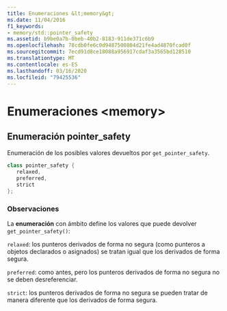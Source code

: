```yaml
---
title: Enumeraciones &lt;memory&gt;
ms.date: 11/04/2016
f1_keywords:
- memory/std::pointer_safety
ms.assetid: b9be0a7b-0beb-40b2-8183-911de371c6b9
ms.openlocfilehash: 78cdb0fe6c0d9487500804d21fe4ad4870fcad0f
ms.sourcegitcommit: 7ecd91d8ce18088a956917cdaf3a3565bd128510
ms.translationtype: MT
ms.contentlocale: es-ES
ms.lasthandoff: 03/16/2020
ms.locfileid: "79425536"
---
```

# <a name="ltmemorygt-enums"></a>Enumeraciones &lt;memory&gt;

## <a name="pointer_safety"></a>Enumeración pointer_safety

Enumeración de los posibles valores devueltos por `get_pointer_safety`.

```cpp
class pointer_safety {
   relaxed,
   preferred,
   strict
};
```

### <a name="remarks"></a>Observaciones

La **enumeración** con ámbito define los valores que puede devolver `get_pointer_safety()`:

`relaxed`: los punteros derivados de forma no segura (como punteros a objetos declarados o asignados) se tratan igual que los derivados de forma segura.

`preferred`: como antes, pero los punteros derivados de forma no segura no se deben desreferenciar.

`strict`: los punteros derivados de forma no segura se pueden tratar de manera diferente que los derivados de forma segura.
